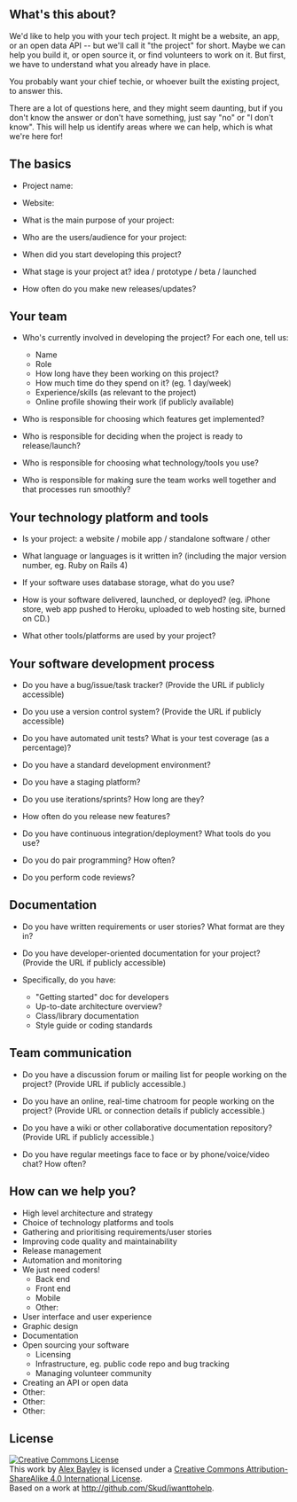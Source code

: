 ## What's this about?

We'd like to help you with your tech project.  It might be a website, an
app, or an open data API -- but we'll call it "the project" for short.
Maybe we can help you build it, or open source it, or find volunteers to
work on it.  But first, we have to understand what you already have in
place.

You probably want your chief techie, or whoever built the existing
project, to answer this.

There are a lot of questions here, and they might seem daunting, but if
you don't know the answer or don't have something, just say "no" or "I
don't know".  This will help us identify areas where we can help, which
is what we're here for!

## The basics

* Project name:

* Website:

* What is the main purpose of your project:

* Who are the users/audience for your project:

* When did you start developing this project?

* What stage is your project at? idea / prototype / beta / launched

* How often do you make new releases/updates?

## Your team

* Who's currently involved in developing the project?  For each one, tell us:

  * Name
  * Role
  * How long have they been working on this project?
  * How much time do they spend on it? (eg. 1 day/week)
  * Experience/skills (as relevant to the project)
  * Online profile showing their work (if publicly available)

* Who is responsible for choosing which features get implemented?

* Who is responsible for deciding when the project is ready to
release/launch?

* Who is responsible for choosing what technology/tools you use?

* Who is responsible for making sure the team works well together and
  that processes run smoothly?

## Your technology platform and tools

* Is your project: a website / mobile app / standalone software / other

* What language or languages is it written in? (including the major
  version number, eg. Ruby on Rails 4)

* If your software uses database storage, what do you use?

* How is your software delivered, launched, or deployed? (eg. iPhone
  store, web app pushed to Heroku, uploaded to web hosting site, burned
  on CD.)

* What other tools/platforms are used by your project?

## Your software development process

* Do you have a bug/issue/task tracker? (Provide the URL if publicly accessible)

* Do you use a version control system? (Provide the URL if publicly accessible)

* Do you have automated unit tests?  What is your test coverage (as a percentage)?

* Do you have a standard development environment?

* Do you have a staging platform?

* Do you use iterations/sprints? How long are they?

* How often do you release new features?

* Do you have continuous integration/deployment? What tools do you use?

* Do you do pair programming? How often?

* Do you perform code reviews?

## Documentation

* Do you have written requirements or user stories? What format are they in?

* Do you have developer-oriented documentation for your project? (Provide the URL if publicly accessible)

* Specifically, do you have:
  * "Getting started" doc for developers
  * Up-to-date architecture overview?
  * Class/library documentation
  * Style guide or coding standards

## Team communication

* Do you have a discussion forum or mailing list for people working on the project?
  (Provide URL if publicly accessible.)

* Do you have an online, real-time chatroom for people working on the project?
 (Provide URL or connection details if publicly accessible.)

* Do you have a wiki or other collaborative documentation repository?  (Provide URL if
  publicly accessible.)

* Do you have regular meetings face to face or by phone/voice/video
  chat?  How often?

## How can we help you?

* High level architecture and strategy
* Choice of technology platforms and tools
* Gathering and prioritising requirements/user stories
* Improving code quality and maintainability
* Release management
* Automation and monitoring
* We just need coders!
  * Back end
  * Front end
  * Mobile
  * Other:
* User interface and user experience
* Graphic design
* Documentation
* Open sourcing your software
  * Licensing
  * Infrastructure, eg. public code repo and bug tracking
  * Managing volunteer community
* Creating an API or open data
* Other:
* Other:
* Other:

## License

<a rel="license"
href="http://creativecommons.org/licenses/by-sa/4.0/deed.en_US"><img
alt="Creative Commons License" style="border-width:0"
src="http://i.creativecommons.org/l/by-sa/4.0/88x31.png" /></a><br
/>This work by <a xmlns:cc="http://creativecommons.org/ns#"
href="http://infotrope.net" property="cc:attributionName"
rel="cc:attributionURL">Alex Bayley</a> is licensed under a <a
rel="license"
href="http://creativecommons.org/licenses/by-sa/4.0/deed.en_US">Creative
Commons Attribution-ShareAlike 4.0 International License</a>.<br />Based
on a work at <a xmlns:dct="http://purl.org/dc/terms/"
href="http://github.com/Skud/iwanttohelp"
rel="dct:source">http://github.com/Skud/iwanttohelp</a>.
